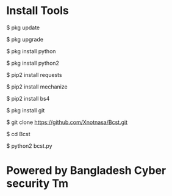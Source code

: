 # Install Tools
$ pkg update

$ pkg upgrade

$ pkg install python

$ pkg install python2

$ pip2 install requests

$ pip2 install mechanize

$ pip2 install bs4

$ pkg install git

$ git clone https://github.com/Xnotnasa/Bcst.git

$ cd Bcst

$ python2 bcst.py

# Powered by Bangladesh Cyber security Tm
